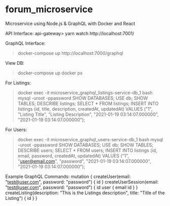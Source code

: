 # forum_microservice
Microservice using Node.js & GraphQL with Docker and React

API Interface:
api-gateway> yarn watch
http://localhost:7001/

GraphQL Interface:
> docker-compose up
http://localhost:7000/graphql

View DB:
> docker-compose up
> docker ps

For Listings:
> docker exec -it microservice_graphql_listings-service-db_1 bash
> mysql -uroot -ppassword
> SHOW DATABASES;
> USE db;
> SHOW TABLES;
> DESCRIBE listings;
> SELECT * FROM listings;
> INSERT INTO listings (id, title, description, createdAt, updatedAt) VALUES ("1", "Listing Title", "Listing Description", "2021-01-19 03:14:07.000000", "2021-01-19 03:14:07.000000");

For Users:
> docker exec -it microservice_graphql_users-service-db_1 bash
> mysql -uroot -ppassword
> SHOW DATABASES;
> USE db;
> SHOW TABLES;
> DESCRIBE users;
> SELECT * FROM users;
> INSERT INTO listings (id, email, password, createdAt, updatedAt) VALUES ("1", "user@email.com", "password", "2021-01-19 03:14:07.000000", "2021-01-19 03:14:07.000000");

Example GraphQL Commands:
mutation {
    createUser(email: "test@user.com", password: "password") {
        id
    }
    createUserSession(email: "test@user.com", password: "password") {
        id
        user {
            email
            id
        }
    }
    createListing(description: "This is the Listings description", title: "Title of the Listing") {
        id
    }
}
